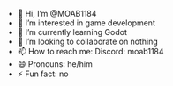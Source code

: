 - 👋 Hi, I’m @MOAB1184
- 👀 I’m interested in game development
- 🌱 I’m currently learning Godot
- 💞️ I’m looking to collaborate on nothing
- 📫 How to reach me: Discord: moab1184
- 😄 Pronouns: he/him
- ⚡ Fun fact: no

<!---
MOAB1184/MOAB1184 is a ✨ special ✨ repository because its `README.md` (this file) appears on your GitHub profile.
You can click the Preview link to take a look at your changes.
--->
